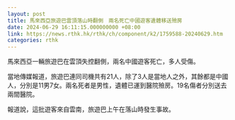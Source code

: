 ```yaml
---
layout: post
title: 馬來西亞旅遊巴雲頂落山時翻側　兩名死亡中國遊客遺體移送殮房
date: 2024-06-29 16:11:15.000000000 +08:00
link: https://news.rthk.hk/rthk/ch/component/k2/1759588-20240629.htm
categories: rthk
---
```


馬來西亞一輛旅遊巴在雲頂失控翻側，兩名中國遊客死亡，多人受傷。

當地傳媒報道，旅遊巴連同司機共有21人，除了3人是當地人之外，其餘都是中國人，分別是11男7女。兩名死者是男性，遺體已運到醫院殮房。19名傷者分別送去兩間醫院。

報道說，這批遊客來自雲南，旅遊巴上午在落山時發生事故。
